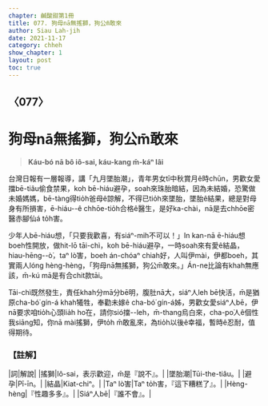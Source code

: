 ```yaml
---
chapter: 鹹酸甜第1冊
title: 077. 狗母nā無搖獅，狗公m̄敢來
author: Siau Lah-jih
date: 2021-11-17
category: chheh
show_chapter: 1
layout: post
toc: true
---
```

  
## 〈077〉
# 狗母nā無搖獅，狗公m̄敢來
>**Káu-bó nā bô iô-sai, káu-kang m̄-káⁿ lâi**

台灣日報有一層報導，講「九月墜胎潮」，青年男女tī中秋賞月ê時chūn，男歡女愛擋bē-tiâu偷食禁果，koh bē-hiáu避孕，soah來珠胎暗結，因為未結婚，恐驚做未婚媽媽，bē-tàng得tio̍h爸母ê諒解，不得已tio̍h來墜胎，墜胎ê結果，總是對母身有所損害，ē-hiáu--ê chhōe-tio̍h合格ê醫生，是好ka-chài，nā是去chhōe密醫赤腳仙á to̍h害。

少年人bē-hiáu想，「只要我歡喜，有siáⁿ-mih不可以！」In kan-nā ē-hiáu想boeh性開放，做hit-lō tāi-chì，koh bē-hiáu避孕，一時soah來有愛ê結晶，hiau-hēng--ò͘，taⁿ lò͘害，boeh án-chóaⁿ chiah好，人叫伊mài，伊都boeh，其實兩人lóng hèng-hèng，「狗母nā無搖獅，狗公m̄敢來。」Án-ne比論有khah無應該，m̄-kú mā是有合chit款tāi。

Tāi-chì既然發生，責任khah分mā分bē明，腹肚nā大，siáⁿ人leh bē快活，m̄是猶原cha-bó͘ gín-á khah犧牲，奉勸未嫁ê cha-bó͘ gín-á姊，男歡女愛siáⁿ人bē，伊nā要求咱tio̍h心頭lia̍h ho͘在，請你sió擋--leh，m̄-thang烏白來，cha-po͘人ê個性我siāng知，你nā mài搖獅，伊to̍h m̄敢亂來，為tio̍h以後ê幸福，暫時ê忍耐，值得期待。


### 【註解】

|詞|解說|
|搖獅|Iô-sai，表示歡迎，m̄是『說不』。|
|墜胎潮|Tūi-the-tiâu。|
|避孕|Pī-īn。|
|結晶|Kiat-chiⁿ。|
|Taⁿ lò͘害|Taⁿ to̍h害，『這下糟糕了』。|
|Hèng-hèng|『性趣多多』。|
|Siáⁿ人bē|『誰不會』。|

